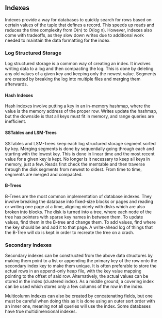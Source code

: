 ## Indexes
Indexes provide a way for databases to quickly search for rows based on certain values of the tuple that defines a record. This speeds up reads and reduces the time complexity from O(n) to O(log n). However, indexes also come with tradeoffs, as they slow down writes due to additional work needed to maintain the data formatting for the index.

### Log Structured Storage
Log structured storage is a common way of creating an index. It involves writing data to a log and then compacting the log. This is done by deleting any old values of a given key and keeping only the newest value. Segments are created by breaking the log into multiple files and merging them afterwards.

#### Hash Indexes
Hash indexes involve putting a key in an in-memory hashmap, where the value is the memory address of the proper row. Writes update the hashmap, but the downside is that all keys must fit in memory, and range queries are inefficient.

#### SSTables and LSM-Trees
SSTables and LSM-Trees keep each log structured storage segment sorted by key. Merging segments is done by sequentially going through each and starting with the lowest key. This is done in linear time and the most recent value for a given key is kept. No longer is it necessary to keep all keys in memory, just a few. Reads first check the memtable and then traverse through the disk segments from newest to oldest. From time to time, segments are merged and compacted.

#### B-Trees
B-Trees are the most common implementation of database indexes. They involve breaking the database into fixed-size blocks or pages and reading or writing one page at a time, aligning nicely with disks which are also broken into blocks. The disk is turned into a tree, where each node of the tree has pointers with sparse key names in between them. To update values, find them in the B-tree and change them. To add values, find where the key should be and add it to that page. A write-ahead log of things that the B-Tree will do is kept in order to recreate the tree on a crash.

### Secondary Indexes
Secondary indexes can be constructed from the above data structures by making them point to a list or appending the primary key of the row onto the secondary index key to make them unique. It is often preferable to store the actual rows in an append-only heap file, with the key value mapping pointing to the offset of said row. Alternatively, the actual values can be stored in the index (clustered index). As a middle ground, a covering index can be used which stores only a few columns of the row in the index.

Multicolumn indexes can also be created by concatenating fields, but one must be careful when doing this as it is done using an outer sort order with an inner one, meaning not all queries will use the index. Some databases have true multidimensional indexes.
